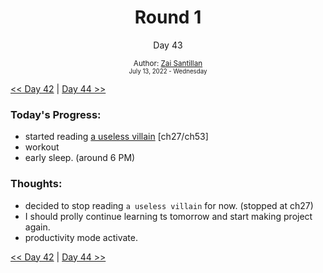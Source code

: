 <div align="center">
    <h1>Round 1</h1>
    <p>Day 43</p>
    <sub>
      Author: <a href="https://github.com/plskz" target="_blank">Zai Santillan</a>
      <br>
      <small>July 13, 2022 - Wednesday</small>
    </sub>
  </div>

[<< Day 42](day042.md) | [Day 44 >>](day044.md)

### Today's Progress:

- started reading [a useless villain](https://anilist.co/manga/130913/A-Useless-Villain/) [ch27/ch53]
- workout
- early sleep. (around 6 PM)

### Thoughts:

- decided to stop reading `a useless villain` for now. (stopped at ch27)
- I should prolly continue learning ts tomorrow and start making project again.
- productivity mode activate.

[<< Day 42](day042.md) | [Day 44 >>](day044.md)
